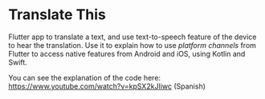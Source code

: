 # Translate This

Flutter app to translate a text, and use text-to-speech feature of the device to hear the translation.
Use it to explain how to use *platform channels* from Flutter to access native features from Android and iOS, using Kotlin and Swift.

You can see the explanation of the code here: https://www.youtube.com/watch?v=kpSX2kJIiwc (Spanish)
